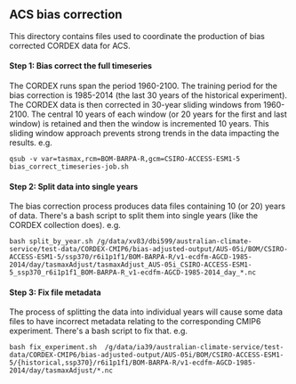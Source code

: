 ## ACS bias correction

This directory contains files used to coordinate the production of bias corrected CORDEX data for ACS.

#### Step 1: Bias correct the full timeseries

The CORDEX runs span the period 1960-2100.
The training period for the bias correction is 1985-2014 (the last 30 years of the historical experiment).
The CORDEX data is then corrected in 30-year sliding windows from 1960-2100.
The central 10 years of each window (or 20 years for the first and last window)
is retained and then the window is incremented 10 years.
This sliding window approach prevents strong trends in the data impacting the results.
e.g.

```
qsub -v var=tasmax,rcm=BOM-BARPA-R,gcm=CSIRO-ACCESS-ESM1-5 bias_correct_timeseries-job.sh
```

#### Step 2: Split data into single years

The bias correction process produces data files containing 10 (or 20) years of data.
There's a bash script to split them into single years (like the CORDEX collection does).
e.g.

```
bash split_by_year.sh /g/data/xv83/dbi599/australian-climate-service/test-data/CORDEX-CMIP6/bias-adjusted-output/AUS-05i/BOM/CSIRO-ACCESS-ESM1-5/ssp370/r6i1p1f1/BOM-BARPA-R/v1-ecdfm-AGCD-1985-2014/day/tasmaxAdjust/tasmaxAdjust_AUS-05i_CSIRO-ACCESS-ESM1-5_ssp370_r6i1p1f1_BOM-BARPA-R_v1-ecdfm-AGCD-1985-2014_day_*.nc
```

#### Step 3: Fix file metadata

The process of splitting the data into individual years
will cause some data files to have incorrect metadata relating to the corresponding CMIP6 experiment.
There's a bash script to fix that.
e.g.

```
bash fix_experiment.sh  /g/data/ia39/australian-climate-service/test-data/CORDEX-CMIP6/bias-adjusted-output/AUS-05i/BOM/CSIRO-ACCESS-ESM1-5/{historical,ssp370}/r6i1p1f1/BOM-BARPA-R/v1-ecdfm-AGCD-1985-2014/day/tasmaxAdjust/*.nc
``` 



